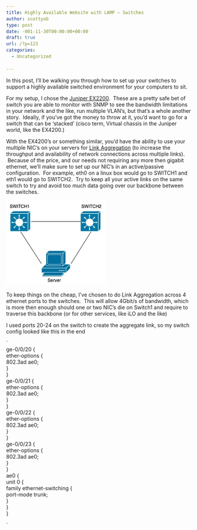```yaml
---
title: Highly Available Website with LAMP – Switches
author: scottyob
type: post
date: -001-11-30T00:00:00+00:00
draft: true
url: /?p=123
categories:
  - Uncategorized

---
```

In this post, I&#8217;ll be walking you through how to set up your switches to support a highly available switched environment for your computers to sit.

For my setup, I chose the <a href="http://www.juniper.net/in/en/products-services/switching/ex-series/ex2200/" onclick="javascript:_gaq.push(['_trackEvent','outbound-article','http://www.juniper.net']);">Juniper EX2200</a>.  These are a pretty safe bet of switch you are able to monitor with SNMP to see the bandwidth limitations in your network and the like, run multiple VLAN&#8217;s, but that&#8217;s a whole another story.  Ideally, if you&#8217;ve got the money to throw at it, you&#8217;d want to go for a switch that can be &#8216;stacked&#8217; (cisco term, Virtual chassis in the Juniper world, like the EX4200.)

With the EX4200&#8217;s or something similar, you&#8217;d have the ability to use your multiple NIC&#8217;s on your servers for <a href="http://en.wikipedia.org/wiki/Link_aggregation" onclick="javascript:_gaq.push(['_trackEvent','outbound-article','http://en.wikipedia.org']);">Link Aggregation</a> (to increase the throughput and availability of network connections across multiple links).  Because of the price, and our needs not requiring any more then gigabit ethernet, we&#8217;ll make sure to set up our NIC&#8217;s in an active/passive configuration.  For example, eth0 on a linux box would go to SWITCH1 and eth1 would go to SWITCH2.  Try to keep all your active links on the same switch to try and avoid too much data going over our backbone between the switches.

<a href="/img/old/2011/09/Switch-HA.jpg" onclick="javascript:_gaq.push(['_trackEvent','outbound-article','http://www.scottyob.com']);"><img class="aligncenter size-full wp-image-124" title="Switch HA" src="/img/old/2011/09/Switch-HA.jpg" alt="" width="269" height="229" /></a>

To keep things on the cheap, I&#8217;ve chosen to do Link Aggregation across 4 ethernet ports to the switches.  This will allow 4Gbit/s of bandwidth, which is more then enough should one or two NIC&#8217;s die on Switch1 and require to traverse this backbone (or for other services, like iLO and the like)

I used ports 20-24 on the switch to create the aggregate link, so my switch config looked like this in the end

`<br />
ge-0/0/20 {<br />
        ether-options {<br />
            802.3ad ae0;<br />
        }<br />
    }<br />
    ge-0/0/21 {<br />
        ether-options {<br />
            802.3ad ae0;<br />
        }<br />
    }<br />
    ge-0/0/22 {<br />
        ether-options {<br />
            802.3ad ae0;<br />
        }<br />
    }<br />
    ge-0/0/23 {<br />
        ether-options {<br />
            802.3ad ae0;<br />
        }<br />
    }<br />
    ae0 {<br />
        unit 0 {<br />
            family ethernet-switching {<br />
                port-mode trunk;<br />
            }<br />
        }<br />
    }</p>
<p>`
